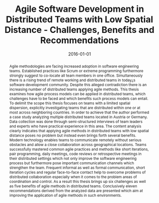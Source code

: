 ---
abstract: Agile methodologies are facing increased adoption in software engineering
  teams. Established practices like Scrum or extreme programming furthermore strongly
  suggest to co-locate all team members in one office. Simultaneously there is a rising
  trend of remote working and distributed teams in today&iquest;s software development
  community. Despite this alleged contradiction there is an increasing number of distributed
  teams applying agile methods. This thesis examines how agile process models can
  be applied in distributed teams, which challenges have to be faced and which benefits
  such process models can entail. To delimit the scope this thesis focuses on teams
  with a limited spatial dispersion, explicitly investigating teams that are distributed
  within one or at most across neighboring countries. In order to achieve that the
  author performed a case study analyzing multiple distributed teams located in Austria
  or Germany. Data collection was done through semi-structured interviews of team
  leaders and experts who have practical experience in this area. The content analysis
  clearly indicates that applying agile methods in distributed teams with low spatial
  distance poses no problem but instead even brings forth several benefits. Modern
  technology enables teams to communicate remotely without serious obstacles and allow
  a close collaboration across geographical locations. Teams successfully mastered
  common agile practices and methods like short iterations, pair programming, daily
  meetings, code reviews or retrospective meetings in their distributed settings which
  not only improve the software engineering process but furthermore pose important
  communication channels which strengthen the team. Frequent informal as well as formal
  communication, short iteration cycles and regular face-to-face contact help to overcome
  problems of distributed collaboration especially when it comes to the problem areas
  of coordination and control. As a result this thesis brings up six challenges as
  well as five benefits of agile methods in distributed teams. Conclusively eleven
  recommendations derived from the analyzed data are presented which aim at improving
  the application of agile methods in such environments.
authors:
- Manuel Stadler
date: '2016-01-01'
featured: false
publication_types:
- '7'
publishDate: '2016-01-01'
title: Agile Software Development in Distributed Teams with Low Spatial Distance -
  Challenges, Benefits and Recommendations
url_pdf: ''
---